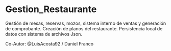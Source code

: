 # Gestion_Restaurante
 Gestión de mesas, reservas, mozos, sistema interno de ventas y generación de comprobante. Creación de planos del restaurante. Persistencia local de datos con sistema de archivos Json.
 
 Co-Autor: @LuisAcosta92 / Daniel Franco

